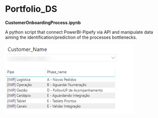 # Portfolio_DS

**CustomerOnboardingProcess.ipynb**

A python script that connect PowerBI-Pipefy via API and manipulate data aiming the identification/prediction of the processes bottlenecks.

![alt text](./1_360view_per_customer.png)
